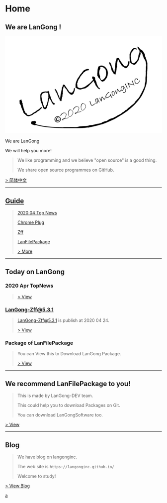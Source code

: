 <script LANGUAGE="JavaScript">
	function openwin() {
	window.open ("https://langonginc.github.io/", "newwindow", "height=500, width=700, toolbar=no, menubar=no, scrollbars=no, resizable=no, location=no, status=no")   
	}
</script>

# Home

## We are **LanGong** !

![Logo](/img/black.png)

We are LanGong

We will help you more!

> We like programming and we believe "open source" is a good thing. 
>
> We share open source programmes on GitHub.

[ > 简体中文 ](/ch/)  

---

## [Guide](/en/guide/)

>
> [2020 04 Top News](https://langonginc.github.io/Topnew202004)
>
> [Chrome Plug](/ChromeLanGong/)
>
> [Zff](/Zff/)
>
> [LanFilePackage](/LanFilePackage/)
>
> [ > More ](/en/guide/)  
>

---

## Today on LanGong

### 2020 Apr TopNews

>
> [ > View ](https://langonginc.github.io/Topnew202004)
>

### LanGong-Zff@5.3.1

> LanGong-Zff@5.3.1 is publish at 2020 04 24.
>
> [ > View ](/en/inv/Zff/)

### Package of LanFilePackage

> You can View this to Download LanGong Package.
>
> [ > View ](/Package)

---

## We recommend LanFilePackage to you!

>
> This is made by LanGong-DEV team.
>
> This could help you to download Packages on Git.
>
> You can download LanGongSoftware too.
>

[ > View ](/LanFilePackage/)

---

## Blog

>
> We have blog on langonginc.
>
> The web site is `https://langonginc.github.io/`
>
> Welcome to study!
>

[ > View Blog ](https://langonginc.github.io/)

<a href="" onclick="openwin()">a</a>
